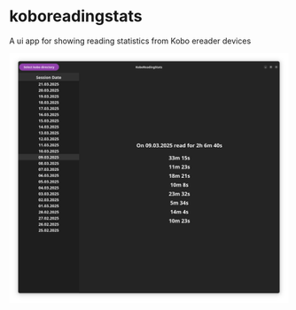 # koboreadingstats

A ui app for showing reading statistics from Kobo ereader devices

![UI](ui2.png)
